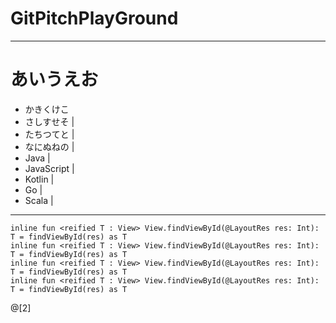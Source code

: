 # GitPitchPlayGround

---

# あいうえお

- かきくけこ
- さしすせそ |
- たちつてと |
- なにぬねの | 
- Java |
- JavaScript |
- Kotlin |
- Go |
- Scala |

---

```
inline fun <reified T : View> View.findViewById(@LayoutRes res: Int): T = findViewById(res) as T
inline fun <reified T : View> View.findViewById(@LayoutRes res: Int): T = findViewById(res) as T
inline fun <reified T : View> View.findViewById(@LayoutRes res: Int): T = findViewById(res) as T
inline fun <reified T : View> View.findViewById(@LayoutRes res: Int): T = findViewById(res) as T
```
@[2]

